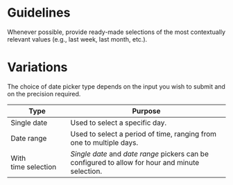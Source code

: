 # Guidelines

Whenever possible, provide ready-made selections of the most contextually relevant values (e.g., last week, last month, etc.).

# Variations

The choice of date picker type depends on the input you wish to submit and on the precision required.

| Type                | Purpose                                                                                                                       |
| ------------------- | ----------------------------------------------------------------------------------------------------------------------------- |
| Single date         | Used to select a specific day.                                                                                             |
| Date range          | Used to select a period of time, ranging from one to multiple days.                                                           |
| With time selection | *Single date* and *date range* pickers can be configured to allow for hour and minute selection. |
